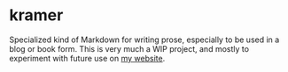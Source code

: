# kramer
Specialized kind of Markdown for writing prose, especially to be used in a blog or book form.
This is very much a WIP project, and mostly to experiment with future use on [my website](https://loafofpiecrust.com/stories).

